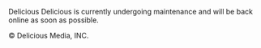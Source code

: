 Delicious Delicious is currently undergoing maintenance and will be back online as soon as possible.

© Delicious Media, INC.